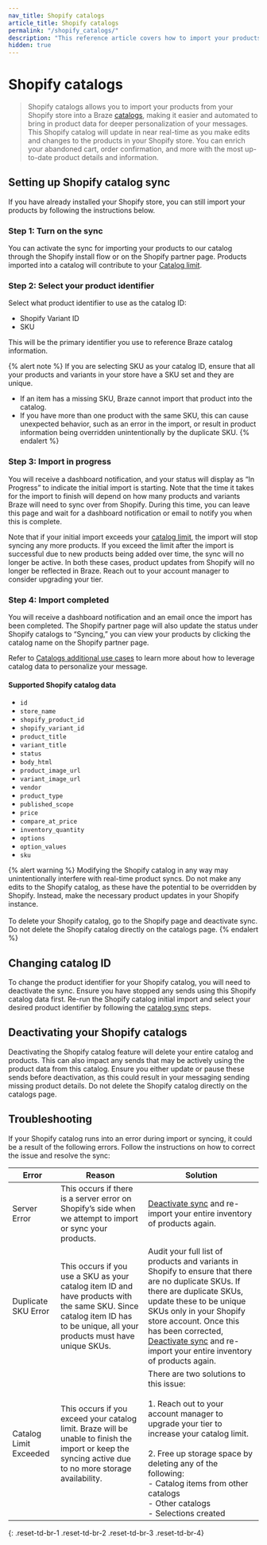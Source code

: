 ```yaml
---
nav_title: Shopify catalogs
article_title: Shopify catalogs
permalink: "/shopify_catalogs/"
description: "This reference article covers how to import your products from Shopify into Braze catalogs"
hidden: true
---
```


# Shopify catalogs 

> Shopify catalogs allows you to import your products from your Shopify store into a Braze [catalogs]({{site.baseurl}}/user_guide/personalization_and_dynamic_content/catalogs), making it easier and automated to bring in product data for deeper personalization of your messages. This Shopify catalog will update in near real-time as you make edits and changes to the products in your Shopify store. You can enrich your abandoned cart, order confirmation, and more with the most up-to-date product details and information. 

## Setting up Shopify catalog sync

If you have already installed your Shopify store, you can still import your products by following the instructions below. 

### Step 1: Turn on the sync

You can activate the sync for importing your products to our catalog through the Shopify install flow or on the Shopify partner page. Products imported into a catalog will contribute to your [Catalog limit]({{site.baseurl}}/user_guide/personalization_and_dynamic_content/catalogs/catalog/#limits).

### Step 2: Select your product identifier

Select what product identifier to use as the catalog ID:
- Shopify Variant ID
- SKU

This will be the primary identifier you use to reference Braze catalog information. 

{% alert note %}
If you are selecting SKU as your catalog ID, ensure that all your products and variants in your store have a SKU set and they are unique. 
- If an item has a missing SKU, Braze cannot import that product into the catalog. 
- If you have more than one product with the same SKU, this can cause unexpected behavior, such as an error in the import, or result in product information being overridden unintentionally by the duplicate SKU. 
{% endalert %}

### Step 3: Import in progress

You will receive a dashboard notification, and your status will display as “In Progress” to indicate the initial import is starting. Note that the time it takes for the import to finish will depend on how many products and variants Braze will need to sync over from Shopify. During this time, you can leave this page and wait for a dashboard notification or email to notify you when this is complete.

Note that if your initial import exceeds your [catalog limit](https://www.braze.com/docs/user_guide/personalization_and_dynamic_content/catalogs/catalog/#limits), the import will stop syncing any more products. If you exceed the limit after the import is successful due to new products being added over time, the sync will no longer be active. In both these cases, product updates from Shopify will no longer be reflected in Braze. Reach out to your account manager to consider upgrading your tier. 

### Step 4: Import completed

You will receive a dashboard notification and an email once the import has been completed. The Shopify partner page will also update the status under Shopify catalogs to “Syncing,” you can view your products by clicking the catalog name on the Shopify partner page.

Refer to [Catalogs additional use cases](https://www.braze.com/docs/user_guide/personalization_and_dynamic_content/catalogs/catalog/#additional-use-cases) to learn more about how to leverage catalog data to personalize your message.

#### Supported Shopify catalog data

- `id`
- `store_name`
- `shopify_product_id`
- `shopify_variant_id`
- `product_title`
- `variant_title`
- `status`
- `body_html`
- `product_image_url`
- `variant_image_url`
- `vendor`
- `product_type`
- `published_scope`
- `price`
- `compare_at_price`
- `inventory_quantity`
- `options`
- `option_values`
- `sku`

{% alert warning %}
Modifying the Shopify catalog in any way may unintentionally interfere with real-time product syncs. Do not make any edits to the Shopify catalog, as these have the potential to be overridden by Shopify. Instead, make the necessary product updates in your Shopify instance.<br><br>To delete your Shopify catalog, go to the Shopify page and deactivate sync. Do not delete the Shopify catalog directly on the catalogs page. 
{% endalert %}

## Changing catalog ID

To change the product identifier for your Shopify catalog, you will need to deactivate the sync.   Ensure you have stopped any sends using this Shopify catalog data first. Re-run the Shopify catalog initial import and select your desired product identifier by following the [catalog sync](#setting-up-shopify-catalog-sync) steps.

## Deactivating your Shopify catalogs

Deactivating the Shopify catalog feature will delete your entire catalog and products. This can also impact any sends that may be actively using the product data from this catalog. Ensure you either update or pause these sends before deactivation, as this could result in your messaging sending missing product details. Do not delete the Shopify catalog directly on the catalogs page.

## Troubleshooting
If your Shopify catalog runs into an error during import or syncing, it could be a result of the following errors. Follow the instructions on how to correct the issue and resolve the sync:

| Error | Reason | Solution |
| --- | --- | --- |
| Server Error | This occurs if there is a server error on Shopify’s side when we attempt to import or sync your products. | [Deactivate sync](#deactivating-your-shopify-catalogs) and re-import your entire inventory of products again. |
| Duplicate SKU Error | This occurs if you use a SKU as your catalog item ID and have products with the same SKU. Since catalog item ID has to be unique, all your products must have unique SKUs. | Audit your full list of products and variants in Shopify to ensure that there are no duplicate SKUs. If there are duplicate SKUs, update these to be unique SKUs only in your Shopify store account. Once this has been corrected, [Deactivate sync](#deactivating-your-shopify-catalogs) and re-import your entire inventory of products again. |
| Catalog Limit Exceeded | This occurs if you exceed your catalog limit. Braze will be unable to finish the import or keep the syncing active due to no more storage availability. | There are two solutions to this issue:<br><br>1. Reach out to your account manager to upgrade your tier to increase your catalog limit. <br><br>2. Free up storage space by deleting any of the following:<br>- Catalog items from other catalogs<br>- Other catalogs<br>- Selections created |
{: .reset-td-br-1 .reset-td-br-2 .reset-td-br-3 .reset-td-br-4}
